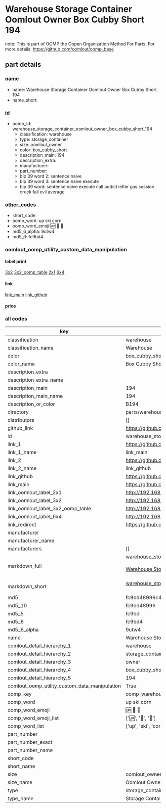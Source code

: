 # Warehouse Storage Container Oomlout Owner Box Cubby Short 194  

note: This is part of OOMP the Oopen Organization Method For Parts. For more details: https://github.com/oomlout/oomp_base

##  part details
  







### name
* name: Warehouse Storage Container Oomlout Owner Box Cubby Short 194
* name_short: 
### id
* oomp_id: warehouse_storage_container_oomlout_owner_box_cubby_short_194
  * classification: warehouse
  * type: storage_container
  * size: oomlout_owner
  * color: box_cubby_short
  * description_main: 194
  * description_extra: 
  * manufacturer: 
  * part_number: 
  * bip 39 word 2: sentence naive
  * bip 39 word 3: sentence naive execute
  * bip 39 word: sentence naive execute call addict letter gas session creek fall evil average

### other_codes
* short_code: 
* oomp_word: up ski corn
* oomp_word_emoji :up: :ski: :corn:
* md5_6_alpha: 9utw4
* md5_6: fc9bd4






### oomlout_oomp_utility_custom_data_manipulation
#### label print
[3x2](http://192.168.1.245:1112/?label=oomp%209utw4)
[3x2_oomp_table](http://192.168.1.108:1112/?label=oomp%209utw4)
[2x1](http://192.168.1.242:1112/?label=oomp%209utw4)
[6x4](http://192.168.1.55:1112/?label=oomp%209utw4)    

#### link

[link_main](https://github.com/oomlout/oomlout_oomp_version_1_messy/tree/main/parts/warehouse_storage_container_oomlout_owner_box_cubby_short_194) [link_github](https://github.com/oomlout/oomlout_oomp_version_1_messy/tree/main/parts/warehouse_storage_container_oomlout_owner_box_cubby_short_194)                             

#### price







### all codes 
| key | value |  
| --- | --- |  
| classification | warehouse |  
| classification_name | Warehouse |  
| color | box_cubby_short |  
| color_name | Box Cubby Short |  
| description_extra |  |  
| description_extra_name |  |  
| description_main | 194 |  
| description_main_name | 194 |  
| description_or_color | B194 |  
| directory | parts/warehouse_storage_container_oomlout_owner_box_cubby_short_194 |  
| distributors | [] |  
| github_link | https://github.com/oomlout/oomlout_oomp_part_src/tree/main/parts/warehouse_storage_container_oomlout_owner_box_cubby_short_194 |  
| id | warehouse_storage_container_oomlout_owner_box_cubby_short_194 |  
| link_1 | https://github.com/oomlout/oomlout_oomp_version_1_messy/tree/main/parts/warehouse_storage_container_oomlout_owner_box_cubby_short_194 |  
| link_1_name | link_main |  
| link_2 | https://github.com/oomlout/oomlout_oomp_version_1_messy/tree/main/parts/warehouse_storage_container_oomlout_owner_box_cubby_short_194 |  
| link_2_name | link_github |  
| link_github | https://github.com/oomlout/oomlout_oomp_version_1_messy/tree/main/parts/warehouse_storage_container_oomlout_owner_box_cubby_short_194 |  
| link_main | https://github.com/oomlout/oomlout_oomp_version_1_messy/tree/main/parts/warehouse_storage_container_oomlout_owner_box_cubby_short_194 |  
| link_oomlout_label_2x1 | http://192.168.1.242:1112/?label=oomp%209utw4 |  
| link_oomlout_label_3x2 | http://192.168.1.245:1112/?label=oomp%209utw4 |  
| link_oomlout_label_3x2_oomp_table | http://192.168.1.108:1112/?label=oomp%209utw4 |  
| link_oomlout_label_6x4 | http://192.168.1.55:1112/?label=oomp%209utw4 |  
| link_redirect | https://github.com/oomlout/oomlout_oomp_version_1_messy/tree/main/parts/warehouse_storage_container_oomlout_owner_box_cubby_short_194 |  
| manufacturer |  |  
| manufacturer_name |  |  
| manufacturers | [] |  
| markdown_full | [warehouse_storage_container_oomlout_owner_box_cubby_short_194](none)<br>[](none)<br>[Warehouse Storage Container Oomlout Owner Box Cubby Short 194](none)<br><br> |  
| markdown_short | [warehouse_storage_container_oomlout_owner_box_cubby_short_194](none)<br><br> |  
| md5 | fc9bd48999c44c020201a2069e64ae1f |  
| md5_10 | fc9bd48999 |  
| md5_5 | fc9bd |  
| md5_6 | fc9bd4 |  
| md5_6_alpha | 9utw4 |  
| name | Warehouse Storage Container Oomlout Owner Box Cubby Short 194 |  
| oomlout_detail_hierarchy_1 | warehouse |  
| oomlout_detail_hierarchy_2 | storage_container |  
| oomlout_detail_hierarchy_3 | owner |  
| oomlout_detail_hierarchy_4 | box_cubby_short |  
| oomlout_detail_hierarchy_5 | 194 |  
| oomlout_oomp_utility_custom_data_manipulation | True |  
| oomp_key | oomp_warehouse_storage_container_oomlout_owner_box_cubby_short_194 |  
| oomp_word | up ski corn |  
| oomp_word_emoji | :up: :ski: :corn: |  
| oomp_word_emoji_list | [':up:', ':ski:', ':corn:'] |  
| oomp_word_list | ['up', 'ski', 'corn'] |  
| part_number |  |  
| part_number_exact |  |  
| part_number_name |  |  
| short_code |  |  
| short_name |  |  
| size | oomlout_owner |  
| size_name | Oomlout Owner |  
| type | storage_container |  
| type_name | Storage Container |  
